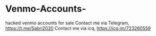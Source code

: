 # Venmo-Accounts-
hacked venmo accounts for sale
Contact me via Telegram, https://t.me/Sabri2020
Contact me via icq, https://icq.im/723260559
